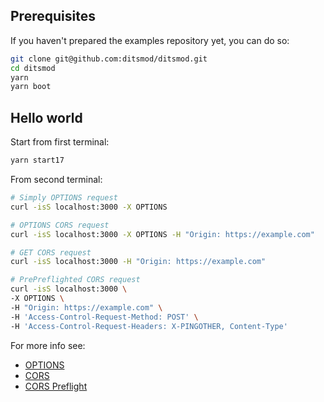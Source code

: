 ## Prerequisites

If you haven't prepared the examples repository yet, you can do so:

```bash
git clone git@github.com:ditsmod/ditsmod.git
cd ditsmod
yarn
yarn boot
```

## Hello world

Start from first terminal:

```bash
yarn start17
```

From second terminal:

```bash
# Simply OPTIONS request
curl -isS localhost:3000 -X OPTIONS

# OPTIONS CORS request
curl -isS localhost:3000 -X OPTIONS -H "Origin: https://example.com"

# GET CORS request
curl -isS localhost:3000 -H "Origin: https://example.com"

# PrePreflighted CORS request
curl -isS localhost:3000 \
-X OPTIONS \
-H "Origin: https://example.com" \
-H 'Access-Control-Request-Method: POST' \
-H 'Access-Control-Request-Headers: X-PINGOTHER, Content-Type'
```

For more info see:

- [OPTIONS](https://developer.mozilla.org/en-US/docs/Web/HTTP/Methods/OPTIONS)
- [CORS](https://developer.mozilla.org/en-US/docs/Web/HTTP/CORS)
- [CORS Preflight](https://developer.mozilla.org/en-US/docs/Glossary/Preflight_request)
